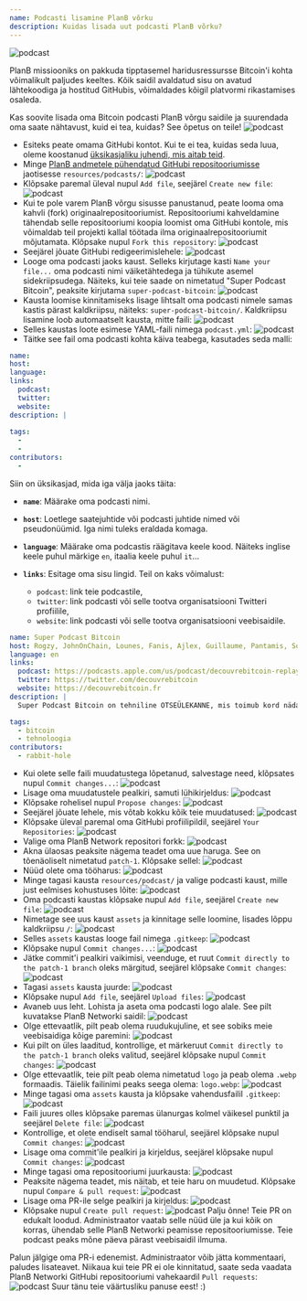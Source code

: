 ```yaml
---
name: Podcasti lisamine PlanB võrku
description: Kuidas lisada uut podcasti PlanB võrku?
---
```

![podcast](assets/cover.webp)

PlanB missiooniks on pakkuda tipptasemel haridusressursse Bitcoin'i kohta võimalikult paljudes keeltes. Kõik saidil avaldatud sisu on avatud lähtekoodiga ja hostitud GitHubis, võimaldades kõigil platvormi rikastamises osaleda.

Kas soovite lisada oma Bitcoin podcasti PlanB võrgu saidile ja suurendada oma saate nähtavust, kuid ei tea, kuidas? See õpetus on teile!
![podcast](assets/01.webp)
- Esiteks peate omama GitHubi kontot. Kui te ei tea, kuidas seda luua, oleme koostanud [üksikasjaliku juhendi, mis aitab teid](https://planb.network/tutorials/others/create-github-account).
- Minge [PlanB andmetele pühendatud GitHubi repositooriumisse](https://github.com/DecouvreBitcoin/sovereign-university-data/tree/dev/resources/podcasts) jaotisesse `resources/podcasts/`:
![podcast](assets/02.webp)
- Klõpsake paremal üleval nupul `Add file`, seejärel `Create new file`:
![podcast](assets/03.webp)
- Kui te pole varem PlanB võrgu sisusse panustanud, peate looma oma kahvli (fork) originaalrepositooriumist. Repositooriumi kahveldamine tähendab selle repositooriumi koopia loomist oma GitHubi kontole, mis võimaldab teil projekti kallal töötada ilma originaalrepositooriumit mõjutamata. Klõpsake nupul `Fork this repository`:
![podcast](assets/04.webp)
- Seejärel jõuate GitHubi redigeerimislehele:
![podcast](assets/05.webp)
- Looge oma podcasti jaoks kaust. Selleks kirjutage kasti `Name your file...` oma podcasti nimi väiketähtedega ja tühikute asemel sidekriipsudega. Näiteks, kui teie saade on nimetatud "Super Podcast Bitcoin", peaksite kirjutama `super-podcast-bitcoin`:
![podcast](assets/06.webp)
- Kausta loomise kinnitamiseks lisage lihtsalt oma podcasti nimele samas kastis pärast kaldkriipsu, näiteks: `super-podcast-bitcoin/`. Kaldkriipsu lisamine loob automaatselt kausta, mitte faili:
![podcast](assets/07.webp)
- Selles kaustas loote esimese YAML-faili nimega `podcast.yml`:
![podcast](assets/08.webp)
- Täitke see fail oma podcasti kohta käiva teabega, kasutades seda malli:

```yaml
name: 
host: 
language: 
links:
  podcast: 
  twitter: 
  website: 
description: |
  
tags:
  - 
  - 
contributors:
  - 
```

Siin on üksikasjad, mida iga välja jaoks täita:

- **`name`**: Määrake oma podcasti nimi.
- **`host`**: Loetlege saatejuhtide või podcasti juhtide nimed või pseudonüümid. Iga nimi tuleks eraldada komaga.
- **`language`**: Määrake oma podcastis räägitava keele kood. Näiteks inglise keele puhul märkige `en`, itaalia keele puhul `it`...

- **`links`**: Esitage oma sisu lingid. Teil on kaks võimalust:
	- `podcast`: link teie podcastile,
	- `twitter`: link podcasti või selle tootva organisatsiooni Twitteri profiilile,
	- `website`: link podcasti või selle tootva organisatsiooni veebisaidile.
```yaml
name: Super Podcast Bitcoin
host: Rogzy, JohnOnChain, Lounes, Fanis, Ajlex, Guillaume, Pantamis, Sosthene, Loic
language: en
links:
  podcast: https://podcasts.apple.com/us/podcast/decouvrebitcoin-replay/id1693844092
  twitter: https://twitter.com/decouvrebitcoin
  website: https://decouvrebitcoin.fr
description: |
  Super Podcast Bitcoin on tehniline OTSEÜLEKANNE, mis toimub kord nädalas Twitteris, et süveneda Bitcoin'i protokolli, teise kihi lahendustesse ja kõigesse, mis paneb pea ringi käima. Meie saatejuhid Lounes, Pantamis, Loïc ja Sosthene vastavad teie küsimustele ja pakuvad maailma kõige tehnilisemat saadet Bitcoin'i teemal.

tags:
  - bitcoin
  - tehnoloogia
contributors:
  - rabbit-hole
```

- Kui olete selle faili muudatustega lõpetanud, salvestage need, klõpsates nupul `Commit changes...`:
![podcast](assets/10.webp)
- Lisage oma muudatustele pealkiri, samuti lühikirjeldus:
![podcast](assets/11.webp)
- Klõpsake rohelisel nupul `Propose changes`:
![podcast](assets/12.webp)
- Seejärel jõuate lehele, mis võtab kokku kõik teie muudatused:
![podcast](assets/13.webp)
- Klõpsake üleval paremal oma GitHubi profiilipildil, seejärel `Your Repositories`:
![podcast](assets/14.webp)
- Valige oma PlanB Network repositori forkk:
![podcast](assets/15.webp)
- Akna ülaosas peaksite nägema teadet oma uue haruga. See on tõenäoliselt nimetatud `patch-1`. Klõpsake sellel:
![podcast](assets/16.webp)
- Nüüd olete oma tööharus:
![podcast](assets/17.webp)
- Minge tagasi kausta `resources/podcast/` ja valige podcasti kaust, mille just eelmises kohustuses lõite: ![podcast](assets/18.webp)
- Oma podcasti kaustas klõpsake nupul `Add file`, seejärel `Create new file`:
![podcast](assets/19.webp)
- Nimetage see uus kaust `assets` ja kinnitage selle loomine, lisades lõppu kaldkriipsu `/`:
![podcast](assets/20.webp)
- Selles `assets` kaustas looge fail nimega `.gitkeep`:
![podcast](assets/21.webp)
- Klõpsake nupul `Commit changes...`:
![podcast](assets/22.webp)
- Jätke commit'i pealkiri vaikimisi, veenduge, et ruut `Commit directly to the patch-1 branch` oleks märgitud, seejärel klõpsake `Commit changes`:
![podcast](assets/23.webp)
- Tagasi `assets` kausta juurde:
![podcast](assets/24.webp)
- Klõpsake nupul `Add file`, seejärel `Upload files`:
![podcast](assets/25.webp)
- Avaneb uus leht. Lohista ja aseta oma podcasti logo alale. See pilt kuvatakse PlanB Networki saidil: ![podcast](assets/26.webp)
- Olge ettevaatlik, pilt peab olema ruudukujuline, et see sobiks meie veebisaidiga kõige paremini: ![podcast](assets/27.webp)
- Kui pilt on üles laaditud, kontrollige, et märkeruut `Commit directly to the patch-1 branch` oleks valitud, seejärel klõpsake nupul `Commit changes`: ![podcast](assets/28.webp)
- Olge ettevaatlik, teie pilt peab olema nimetatud `logo` ja peab olema `.webp` formaadis. Täielik failinimi peaks seega olema: `logo.webp`: ![podcast](assets/29.webp)
- Minge tagasi oma `assets` kausta ja klõpsake vahendusfailil `.gitkeep`: ![podcast](assets/30.webp)
- Faili juures olles klõpsake paremas ülanurgas kolmel väikesel punktil ja seejärel `Delete file`: ![podcast](assets/31.webp)
- Kontrollige, et olete endiselt samal tööharul, seejärel klõpsake nupul `Commit changes`: ![podcast](assets/32.webp)
- Lisage oma commit'ile pealkiri ja kirjeldus, seejärel klõpsake nupul `Commit changes`: ![podcast](assets/33.webp)
- Minge tagasi oma repositooriumi juurkausta: ![podcast](assets/34.webp)
- Peaksite nägema teadet, mis näitab, et teie haru on muudetud. Klõpsake nupul `Compare & pull request`: ![podcast](assets/35.webp)
- Lisage oma PR-ile selge pealkiri ja kirjeldus: ![podcast](assets/36.webp)
- Klõpsake nupul `Create pull request`: ![podcast](assets/37.webp)
Palju õnne! Teie PR on edukalt loodud. Administraator vaatab selle nüüd üle ja kui kõik on korras, ühendab selle PlanB Networki peamisse repositooriumisse. Teie podcast peaks mõne päeva pärast veebisaidil ilmuma.

Palun jälgige oma PR-i edenemist. Administraator võib jätta kommentaari, paludes lisateavet. Niikaua kui teie PR ei ole kinnitatud, saate seda vaadata PlanB Networki GitHubi repositooriumi vahekaardil `Pull requests`: ![podcast](assets/38.webp)
Suur tänu teie väärtusliku panuse eest! :)